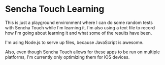 Sencha Touch Learning
========================

This is just a playground environment where I can do some random tests with Sencha Touch while I'm learning it. I'm also using a text file to record how I'm going about learning it and what some of the results have been.

I'm using Node.js to serve up files, because JavaScript is awesome.

Also, even though Sencha Touch allows for these apps to be run on multiple platforms, I'm currently only optimizing them for iOS devices.